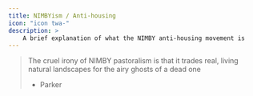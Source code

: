 ```yaml
---
title: NIMBYism / Anti-housing
icon: "icon twa-"
description: >
    A brief explanation of what the NIMBY anti-housing movement is
---
```

> The cruel irony of NIMBY pastoralism is that it trades real, living natural landscapes for the airy ghosts of a dead one
>
> - Parker